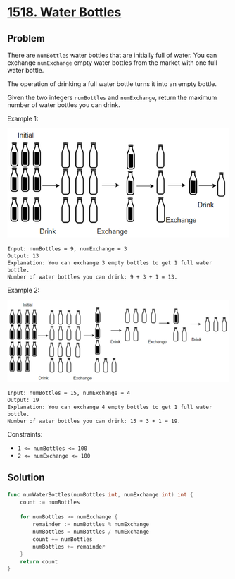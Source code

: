 # [1518. Water Bottles](https://leetcode.com/problems/water-bottles/)

## Problem

There are `numBottles` water bottles that are initially full of water. You can exchange `numExchange` empty water bottles from the market with one full water bottle.

The operation of drinking a full water bottle turns it into an empty bottle.

Given the two integers `numBottles` and `numExchange`, return the maximum number of water bottles you can drink.

Example 1:

![alt text](image.png)

```
Input: numBottles = 9, numExchange = 3
Output: 13
Explanation: You can exchange 3 empty bottles to get 1 full water bottle.
Number of water bottles you can drink: 9 + 3 + 1 = 13.
```

Example 2:

![alt text](image-1.png)

```
Input: numBottles = 15, numExchange = 4
Output: 19
Explanation: You can exchange 4 empty bottles to get 1 full water bottle. 
Number of water bottles you can drink: 15 + 3 + 1 = 19.
``` 

Constraints:

- `1 <= numBottles <= 100`
- `2 <= numExchange <= 100`
 



## Solution

```go
func numWaterBottles(numBottles int, numExchange int) int {
	count := numBottles

	for numBottles >= numExchange {
		remainder := numBottles % numExchange
		numBottles = numBottles / numExchange
		count += numBottles
		numBottles += remainder
	}
	return count
}
```